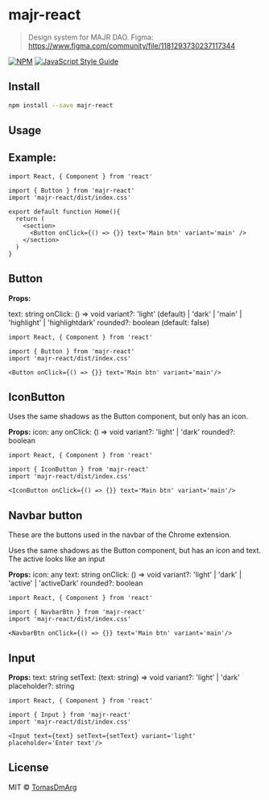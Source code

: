 # majr-react

 
> Design system for MAJR DAO. Figma: https://www.figma.com/community/file/1181293730237117344 

[![NPM](https://img.shields.io/npm/v/majr-react.svg)](https://www.npmjs.com/package/majr-react) [![JavaScript Style Guide](https://img.shields.io/badge/code_style-standard-brightgreen.svg)](https://standardjs.com)

## Install

```bash
npm install --save majr-react
```

## Usage

## Example:

```tsx
import React, { Component } from 'react'

import { Button } from 'majr-react'
import 'majr-react/dist/index.css'

export default function Home(){
  return (
    <section>
      <Button onClick={() => {}} text='Main btn' variant='main' />
    </section>
  )
}
```
## Button

**Props:**

text: string
onClick: () => void
variant?: 'light' (default) | 'dark' | 'main' | 'highlight' | 'highlightdark'
rounded?: boolean (default: false)

```tsx
import React, { Component } from 'react'

import { Button } from 'majr-react'
import 'majr-react/dist/index.css'

<Button onClick={() => {}} text='Main btn' variant='main'/>
```

## IconButton
Uses the same shadows as the Button component, but only has an icon.

**Props:**
icon: any
onClick: () => void
variant?: 'light' | 'dark'
rounded?: boolean

```tsx
import React, { Component } from 'react'

import { IconButton } from 'majr-react'
import 'majr-react/dist/index.css'

<IconButton onClick={() => {}} text='Main btn' variant='main'/>
```

## Navbar button
These are the buttons used in the navbar of the Chrome extension.

Uses the same shadows as the Button component, but has an icon and text. The active looks like an input

**Props:**
icon: any
text: string
onClick: () => void
variant?: 'light' | 'dark' | 'active' | 'activeDark'
rounded?: boolean

```tsx
import React, { Component } from 'react'

import { NavbarBtn } from 'majr-react'
import 'majr-react/dist/index.css'

<NavbarBtn onClick={() => {}} text='Main btn' variant='main'/>
```

## Input

**Props:**
text: string
setText: (text: string) => void
variant?: 'light' | 'dark'
placeholder?: string

```tsx
import React, { Component } from 'react'

import { Input } from 'majr-react'
import 'majr-react/dist/index.css'

<Input text={text} setText={setText} variant='light' placeholder='Enter text'/>
```

## License

MIT © [TomasDmArg](https://github.com/TomasDmArg)

